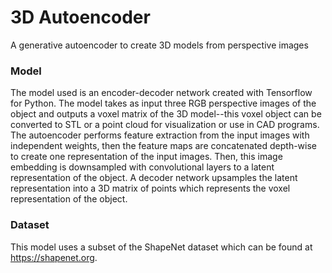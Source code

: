 # 3D Autoencoder
A generative autoencoder to create 3D models from perspective images

### Model
The model used is an encoder-decoder network created with Tensorflow for Python. The model takes as input three RGB perspective images of the object and outputs a voxel matrix of the 3D model--this voxel object can be converted to STL or a point cloud for visualization or use in CAD programs. The autoencoder performs feature extraction from the input images with independent weights, then the feature maps are concatenated depth-wise to create one representation of the input images. Then, this image embedding is downsampled with convolutional layers to a latent representation of the object. A decoder network upsamples the latent representation into a 3D matrix of points which represents the voxel representation of the object.

### Dataset
This model uses a subset of the ShapeNet dataset which can be found at https://shapenet.org.
